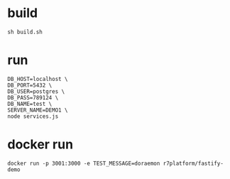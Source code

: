 # build

```shell
sh build.sh
```

# run

```shell
DB_HOST=localhost \
DB_PORT=5432 \
DB_USER=postgres \
DB_PASS=789124 \
DB_NAME=test \
SERVER_NAME=DEMO1 \
node services.js
```

# docker run 

```shell
docker run -p 3001:3000 -e TEST_MESSAGE=doraemon r7platform/fastify-demo
```